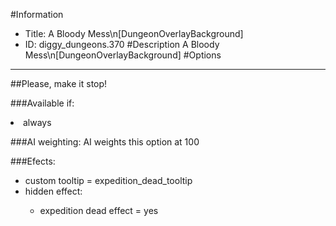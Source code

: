 #Information
 - Title: A Bloody Mess\n[DungeonOverlayBackground]
 - ID: diggy_dungeons.370
#Description
A Bloody Mess\n[DungeonOverlayBackground]
#Options

___
##Please, make it stop!

###Available if:
<li>always</li>

###AI weighting:
AI weights this option at 100


###Efects:<ul><li>custom tooltip = expedition_dead_tooltip</li><li>hidden effect:</li><ul><li>expedition dead effect = yes</li></ul></ul>
